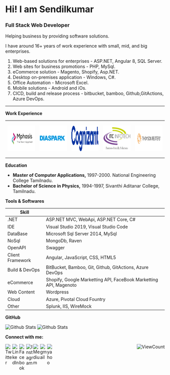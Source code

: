 # Hi! I am Sendilkumar #

### Full Stack Web Developer ###

Helping business by providing software solutions.

I have around 16+ years of work experience with small, mid, and big enterprises.
 
1. Web-based solutions for enterprises - ASP.NET, Angular 8, SQL Server.
2. Web sites for business promotions - PHP, MySql.
3. eCommerce solution - Magento, Shopify, Asp.NET.
4. Desktop on-premises application - Windows, C#.
5. Office Automation - Microsoft Excel.
6. Mobile solutions - Android and iOs.
7. CICD, build and release process - bitbucket, bamboo, Github,GitActions, Azure DevOps.
-----------------------------------------------------------------------------------------------------------------------------------

__Work Experience__

<div>

<table>
 <tr>
  <td>
<img  alt="mphasis" src="https://github.com/sendilkumarmv/sendilkumarmv/blob/main/company/mph.jpg" width="150px" height="80px"/></td><td>
 
<img  alt="mphasis" src="https://github.com/sendilkumarmv/sendilkumarmv/blob/main/company/dp.png" width="150px" height="80px"/></td><td>

<img  alt="mphasis" src="https://github.com/sendilkumarmv/sendilkumarmv/blob/main/company/cts.svg" width="150px" height="80px"/></td><td>
 
<img  alt="mphasis" src="https://github.com/sendilkumarmv/sendilkumarmv/blob/main/company/itc.png" width="150px" height="80px"/></td><td>
 
<img  alt="mphasis" src="https://github.com/sendilkumarmv/sendilkumarmv/blob/main/company/tr.jpg" width="150px" height="80px"/></td>
 </tr>
 </table>

</div>

__Education__

- __Master of Computer Applications,__ 1997-2000. National Engineering College Tamilnadu.
- __Bachelor of Science in Physics,__ 1994-1997, Sivanthi Aditanar College, Tamilnadu.

__Tools & Softwares__

| Skill            |                                        |
|------------------|----------------------------------------|
| .NET             | ASP.NET MVC, WebApi, ASP.NET Core, C#  |
| IDE              | Visual Studio 2019, Visual Studio Code |
| DataBase         | Microsoft Sql Server 2014, MySql       |
| NoSql            | MongoDb, Raven                         |
| OpenAPI          | Swagger                                |
| Client Framework | Angular, JavaScript, CSS, HTML5        |
| Build & DevOps   | BitBucket, Bamboo, Git, Github, GitActions, Azure DevOps |
| eCommerce        | Shopify, Google Marketting API, FaceBook Marketting API, Magenoto |
| Web Content      | Wordpress |
| Cloud            | Azure, Pivotal Cloud Fountry |
| Other            | Splunk, IIS, WireMock |

__GitHub__

<div>
 
<img alt="Github Stats" height="150" width="400" src="https://github-readme-stats.vercel.app/api?username=sendilkumarmv&theme=graywhite&show_icons=true&include_all_commits=true" />
<img alt="Github Stats" height="150" width="400" src="https://github-readme-stats.vercel.app/api/top-langs?username=sendilkumarmv&theme=graywhite&show_icons=true&locale=en&layout=compact"/></div>


__Connect with me:__
 
[<img align="left" alt="Twitter" width="22px" src="https://cdn.jsdelivr.net/npm/simple-icons@v3/icons/twitter.svg" />](https://twitter.com/msendilkumar3)

[<img align="left" alt="LinkedIn" width="22px" src="https://cdn.jsdelivr.net/npm/simple-icons@v3/icons/linkedin.svg" />](https://linkedin.com/in/sendilkumarmv)
 
[<img align="left" alt="Facebook" width="22px" src="https://cdn.jsdelivr.net/npm/simple-icons@v3/icons/facebook.svg"/>](https://www.facebook.com/profile.php?id=sendilkumar_murugaiah)

[<img align="left" alt="Instagram" width="22px" src="https://cdn.jsdelivr.net/npm/simple-icons@v3/icons/instagram.svg" />](https://instagram.com/sendilkumar_murugaiah)

[<img align="left" alt="Medium"   width="22px" src="https://cdn.jsdelivr.net/npm/simple-icons@3.13.0/icons/medium.svg" />](https://medium.com/@sendilkumarmurugaiah)

[<img align="left" alt="gmail" width="22px" src="https://cdn.jsdelivr.net/npm/simple-icons@3.13.0/icons/gmail.svg"/>](mailto:sendilkumarmurugaiah@gmail.com)
 
[<img align="left" alt="yahoo" width="22px" src="https://cdn.jsdelivr.net/npm/simple-icons@3.13.0/icons/yahoo.svg"/>](mailto:sendilkumarm@yahoo.com)
 
</div>


<div align="right">
 
![ViewCount](https://views.whatilearened.today/views/github/sendilkumarmv/sendilkumarmv.svg)
 
</div>
